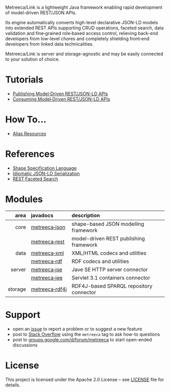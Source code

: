 ---
---

Metreeca/Link is a lightweight Java framework enabling rapid development of model-driven REST/JSON APIs.

Its engine automatically converts high-level declarative JSON-LD models into extended REST APIs supporting CRUD operations, faceted search, data validation and fine‑grained role‑based access control, relieving back-end developers from low-level chores and completely shielding front‑end developers from linked data technicalities.

Metreeca/Link is server and storage-agnostic and may be easily connected to your solution of choice.

# Tutorials

- [Publishing Model‑Driven REST/JSON-LD APIs](tutorials/publishing-jsonld-apis.md)
- [Consuming Model‑Driven REST/JSON-LD APIs](tutorials/consuming-jsonld-apis.md)

# How To…

- [Alias Resources](how-to/alias-resources.md)

# References

- [Shape Specification Language](references/spec-language.md)
- [Idiomatic JSON-LD Serialization](references/jsonld-format.md)
- [REST Faceted Search](references/faceted-search.md)

# Modules

|    area | javadocs                                                     | description                             |
| ------: | :----------------------------------------------------------- | :-------------------------------------- |
|    core | [metreeca‑json](https://javadoc.io/doc/com.metreeca/metreeca-json) | shape-based JSON modelling framework    |
|         | [metreeca‑rest](https://javadoc.io/doc/com.metreeca/metreeca-rest) | model-driven REST publishing framework  |
|    data | [metreeca‑xml](https://javadoc.io/doc/com.metreeca/metreeca-xml) | XML/HTML codecs and utilities           |
|         | [metreeca‑rdf](https://javadoc.io/doc/com.metreeca/metreeca-rdf) | RDF codecs and utilities                |
|  server | [metreeca‑jse](https://javadoc.io/doc/com.metreeca/metreeca-jse) | Jave SE  HTTP server connector          |
|         | [metreeca‑jee](https://javadoc.io/doc/com.metreeca/metreeca-jee) | Servlet 3.1 containers connector        |
| storage | [metreeca‑rdf4j](https://javadoc.io/doc/com.metreeca/metreeca-rdf4j) | RDF4J-based SPARQL repository connector |


# Support

- open an [issue](https://github.com/metreeca/link/issues) to report a problem or to suggest a new feature
- post to [Stack Overflow](https://stackoverflow.com/questions/ask?tags=metreeca) using the `metreeca` tag to ask how-to questions
- post to [groups.google.com/d/forum/metreeca](https://groups.google.com/d/forum/metreeca) to start open-ended discussions

# License

This project is licensed under the Apache 2.0 License – see [LICENSE](http://www.apache.org/licenses/LICENSE-2.0.txt) file for details.